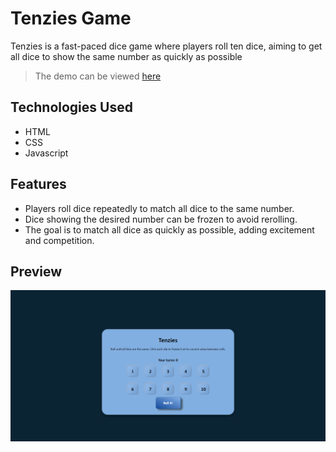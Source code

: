 
# Tenzies Game

Tenzies is a fast-paced dice game where players roll ten dice, aiming to get all dice to show the same number as quickly as possible

> The demo can be viewed [here](https://bilal4821.github.io/Tenzies-Game/)

## Technologies Used
- HTML
- CSS
- Javascript

## Features

- Players roll dice repeatedly to match all dice to the same number.
- Dice showing the desired number can be frozen to avoid rerolling.
- The goal is to match all dice as quickly as possible, adding excitement and competition.

## Preview 
![alt text](preview.PNG)